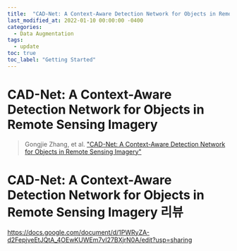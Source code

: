 ```yaml
---
title:  "CAD-Net: A Context-Aware Detection Network for Objects in Remote Sensing Imagery"
last_modified_at: 2022-01-10 00:00:00 -0400
categories: 
  - Data Augmentation
tags:
  - update
toc: true
toc_label: "Getting Started"
---
```


# CAD-Net: A Context-Aware Detection Network for Objects in Remote Sensing Imagery
> Gongjie Zhang, et al. ["CAD-Net: A Context-Aware Detection Network for Objects in Remote Sensing Imagery"](https://arxiv.org/pdf/1903.00857.pdf)
> 
# CAD-Net: A Context-Aware Detection Network for Objects in Remote Sensing Imagery 리뷰

https://docs.google.com/document/d/1PWRyZA-d2FepjveEtJQtA_4OEwKUWEm7vI27BXjrN0A/edit?usp=sharing
